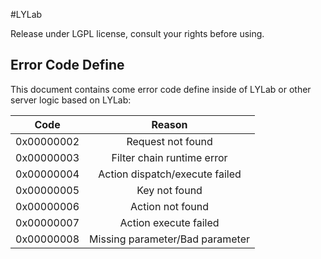 #LYLab

Release under LGPL license, consult your rights before using.

## Error Code Define

This document contains come error code define inside of LYLab or other server logic based on LYLab:

|Code|Reason|
|:-:|:-:|
|0x00000002|Request not found|
|0x00000003|Filter chain runtime error|
|0x00000004|Action dispatch/execute failed|
|0x00000005|Key not found|
|0x00000006|Action not found|
|0x00000007|Action execute failed|
|0x00000008|Missing parameter/Bad parameter|

